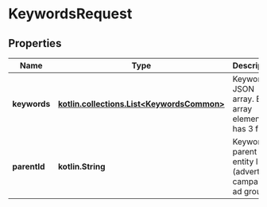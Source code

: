 
# KeywordsRequest

## Properties
| Name | Type | Description | Notes |
| ------------ | ------------- | ------------- | ------------- |
| **keywords** | [**kotlin.collections.List&lt;KeywordsCommon&gt;**](KeywordsCommon.md) | Keyword JSON array. Each array element has 3 fields |  |
| **parentId** | **kotlin.String** | Keyword parent entity ID (advertiser, campaign, ad group). |  |




